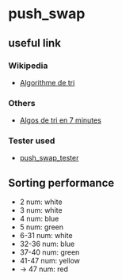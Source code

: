# push_swap

## useful link

### Wikipedia

* [Algorithme de tri](https://fr.wikipedia.org/wiki/Algorithme_de_tri)

### Others

* [Algos de tri en 7 minutes](https://www.jesuisundev.com/comprendre-les-algorithmes-de-tri-en-7-minutes/)

### Tester used
* [ push_swap_tester](https://github.com/lmalki-h/push_swap_tester)

## Sorting performance 
* 2 num:        white
* 3 num:        white
* 4 num:        blue
* 5 num:        green
* 6-31 num:     white
* 32-36 num:    blue
* 37-40 num:    green
* 41-47 num:    yellow
* -> 47 num:    red